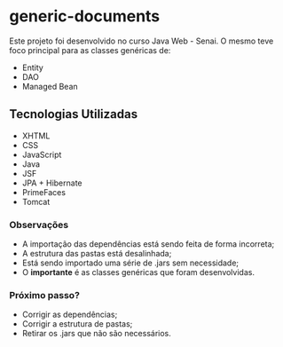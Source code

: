 # generic-documents
Este projeto foi desenvolvido no curso Java Web - Senai. O mesmo teve foco principal para as classes genéricas de:
* Entity
* DAO
* Managed Bean

## Tecnologias Utilizadas
* XHTML
* CSS
* JavaScript
* Java
* JSF
* JPA + Hibernate
* PrimeFaces 
* Tomcat 

### Observações
* A importação das dependências está sendo feita de forma incorreta;
* A estrutura das pastas está desalinhada;
* Está sendo importado uma série de .jars sem necessidade;
* O **importante** é as classes genéricas que foram desenvolvidas.


### Próximo passo?
* Corrigir as dependências;
* Corrigir a estrutura de pastas;
* Retirar os .jars que não são necessários.
